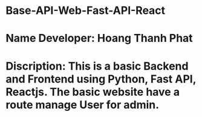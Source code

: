 # Base-API-Web-Fast-API-React

# Name Developer: Hoang Thanh Phat

# Discription: This is a basic Backend and Frontend using Python, Fast API, Reactjs. The basic website have a route manage User for admin.
